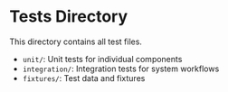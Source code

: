 # Tests Directory

This directory contains all test files.

- `unit/`: Unit tests for individual components
- `integration/`: Integration tests for system workflows
- `fixtures/`: Test data and fixtures
